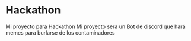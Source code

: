# Hackathon
Mi proyecto para Hackathon
Mi proyecto sera un Bot de discord que hará memes para burlarse de los contaminadores
